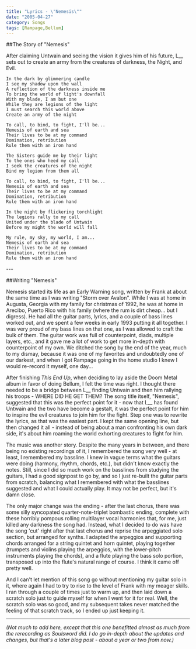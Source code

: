 ```yaml
---
title: "Lyrics - \"Nemesis\""
date: "2005-04-27"
category: Songs
tags: [Rampage,Bellum]
---
```


##The Story of "Nemesis"

After claiming Untwain and seeing the vision it gives him of his future, L\_\_ sets out to create an army from the creatures of darkness, the Night, and Evil. 

```
In the dark by glimmering candle
I see my shadow upon the wall
A reflection of the darkness inside me
To bring the world of light's downfall
With my blade, I am but one
While they are legions of the light
I must search this world above
Create an army of the night

To call, to bind, to fight, I'll be...
Nemesis of earth and sea
Their lives to be at my command
Domination, retribution
Rule them with an iron hand

The Sisters guide me by their light
To the ones who heed my call
I seek the creatures of the night
Bind my legion from them all

To call, to bind, to fight, I'll be...
Nemesis of earth and sea
Their lives to be at my command
Domination, retribution
Rule them with an iron hand

In the night by flickering torchlight
The legions rally to my call
United under the blade of Untwain
Before my might the world will fall

My rule, my sky, my world, I am...
Nemesis of earth and sea
Their lives to be at my command
Domination, retribution
Rule them with an iron hand
```

\-\-\-

##Writing "Nemesis"

Nemesis started its life as an Early Warning song, written by Frank at about the same time as I was writing "Storm over Avalon". While I was at home in Augusta, Georgia with my family for christmas of 1992, he was at home in Arecibo, Puerto Rico with his family (where the rum is dirt cheap... but I digress). He had all the guitar parts, lyrics, and a couple of bass lines worked out, and we spent a few weeks in early 1993 putting it all together. I was very proud of my bass lines on that one, as I was allowed to craft the bulk of them. The guitar work was full of counterpoint, diads, multiple layers, etc., and it gave me a lot of work to get more in-depth with counterpoint of my own. We ditched the song by the end of the year, much to my dismay, because it was one of my favorites and undoubtedly one of our darkest, and when I got Rampage going in the home studio I knew I would re-record it myself, one day...

After finishing *This End Up*, when deciding to lay aside the Doom Metal album in favor of doing Bellum, I felt the time was right. I thought there needed to be a bridge between L\_\_ finding Untwain and then him rallying his troops - WHERE DID HE GET THEM? The song title itself, "Nemesis", suggested that this was the perfect point for it - now that L\_\_ has found Untwain and the two have become a gestalt, it was the perfect point for him to inspire the evil creatures to join him for the fight. Step one was to rewrite the lyrics, as that was the easiest part. I kept the same opening line, but then changed it all - instead of being about a man confronting his own dark side, it's about him roaming the world exhorting creatures to fight for him.

The music was another story. Despite the many years in between, and there being no existing recordings of it, I remembered the song very well - at least, I remembered my bassline. I knew in vague terms what the guitars were doing (harmony, rhythm, chords, etc.), but didn't know exactly the notes. Still, since I did so much work on the basslines from studying the guitars, I had a good signpost to go by, and so I just re-built the guitar parts from scratch, balancing what I remembered with what the basslines suggested and what I could actually play. It may not be perfect, but it's damn close.

The only major change was the ending - after the last chorus, there was some silly syncopated quarter-note-triplet bombastic ending, complete with these horribly pompous rolling multilayer vocal harmonies that, for me, just killed any darkness the song had. Instead, what I decided to do was have the song 'cut' right after that last chorus and reprise the arpeggiated solo section, but arranged for synths. I adapted the arpeggios and supporting chords arranged for a string quintet and horn quintet, playing together (trumpets and violins playing the arpeggios, with the lower-pitch instruments playing the chords), and a flute playing the bass solo portion, transposed up into the flute's natural range of course. I think it came off pretty well.

And I can't let mention of this song go without mentioning my guitar solo in it, where again I had to try to rise to the level of Frank with my meager skills. I ran through a couple of times just to warm up, and then laid down a scratch solo just to guide myself for when I went for it for real. Well, the scratch solo was so good, and my subsequent takes never matched the feeling of that scratch track, so I ended up just keeping it.

***

*(Not much to add here, except that this one benefitted almost as much from the rerecording as Soulsword did. I do go in-depth about the updates and changes, but that's a later blog post - about a year or two from now.)*
